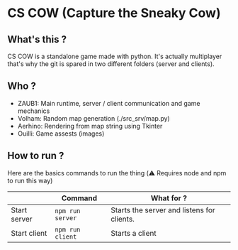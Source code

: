 #  CS COW (Capture the Sneaky Cow)
## What's this ?
CS COW is a standalone game made with python. It's actually multiplayer that's why the git is spared in two different folders (server and clients).
## Who ?
* ZAUB1: Main runtime, server / client communication and game mechanics
* Volham: Random map generation (./src_srv/map.py)
* Aerhino: Rendering from map string using Tkinter
* Ouilli: Game assests (images)
## How to run ?
Here are the basics commands to run the thing (:warning: Requires node and npm to run this way)

|                |Command                        |What for ?                   |
|----------------|-------------------------------|-----------------------------|
|Start server    |`npm run server`         	 |Starts the server and listens for clients.            |
|Start client    |`npm run client`               |Starts a client|